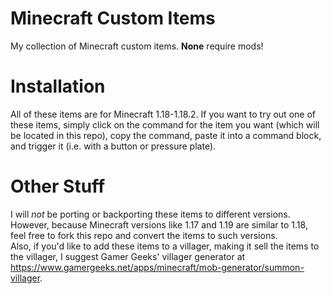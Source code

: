 # Minecraft Custom Items
My collection of Minecraft custom items. __None__ require mods!

# Installation
All of these items are for Minecraft 1.18-1.18.2. If you want to try out one of these items, simply click on the command for the item you want (which will be located in this repo), copy the command, paste it into a command block, and trigger it (i.e. with a button or pressure plate).

# Other Stuff
I will *not* be porting or backporting these items to different versions. However, because Minecraft versions like 1.17 and 1.19 are similar to 1.18, feel free to fork this repo and convert the items to such versions.
<br>
Also, if you'd like to add these items to a villager, making it sell the items to the villager, I suggest Gamer Geeks' villager generator at https://www.gamergeeks.net/apps/minecraft/mob-generator/summon-villager.
